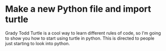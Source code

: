 # Make a new Python file and import turtle
Grady Todd
Turtle is a cool way to learn different rules of code, so I'm going to show you how to start using turtle in python.
This is directed to people just starting to look into python.
